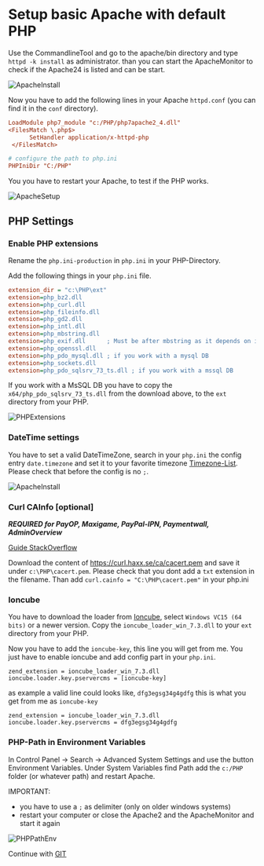 # Setup basic Apache with default PHP

 Use the CommandlineTool and go to the apache/bin directory and type `httpd -k install` as administrator. than you can start the 
 ApacheMonitor to check if the Apache24 is listed and can be start.
 
 ![ApacheInstall](https://raw.githubusercontent.com/kokspflanze/PServerCMS/master/docs/images/apache-install.png)
 
 Now you have to add the following lines in your Apache `httpd.conf` (you can find it in the `conf` directory).
 
 ```ini
 LoadModule php7_module "c:/PHP/php7apache2_4.dll"
 <FilesMatch \.php$>
       SetHandler application/x-httpd-php
  </FilesMatch>
 
 # configure the path to php.ini
 PHPIniDir "C:/PHP"
 ```
 
 You you have to restart your Apache, to test if the PHP works.
 
 ![ApacheSetup](https://raw.githubusercontent.com/kokspflanze/PServerCMS/master/docs/images/apache-setup.gif?raw=true)

## PHP Settings

### Enable PHP extensions
 
 Rename the `php.ini-production` in `php.ini` in your PHP-Directory.
 
 Add the following things in your `php.ini` file.
 
 ```ini
 extension_dir = "c:\PHP\ext"
 extension=php_bz2.dll
 extension=php_curl.dll
 extension=php_fileinfo.dll
 extension=php_gd2.dll
 extension=php_intl.dll
 extension=php_mbstring.dll
 extension=php_exif.dll      ; Must be after mbstring as it depends on it
 extension=php_openssl.dll
 extension=php_pdo_mysql.dll ; if you work with a mysql DB
 extension=php_sockets.dll
 extension=php_pdo_sqlsrv_73_ts.dll ; if you work with a mssql DB 
 ```
 
 If you work with a MsSQL DB you have to copy the `x64/php_pdo_sqlsrv_73_ts.dll` from the download above, to the `ext` directory from your PHP.
 
 ![PHPExtensions](https://raw.githubusercontent.com/kokspflanze/PServerCMS/master/docs/images/php-extensions.gif?raw=true)
 
### DateTime settings
 
 You have to set a valid DateTimeZone, search in your `php.ini` the config entry `date.timezone` and 
 set it to your favorite timezone [Timezone-List](http://php.net/manual/en/timezones.php). Please check that before the config is no `;`.
 
 ![ApacheInstall](https://raw.githubusercontent.com/kokspflanze/PServerCMS/master/docs/images/php-datetime.png)
 
### Curl CAInfo [optional]

_**REQUIRED for PayOP, Maxigame, PayPal-IPN, Paymentwall, AdminOverview**_

 [Guide StackOverflow](http://stackoverflow.com/questions/21114371/php-curl-error-code-60#answer-21114601)
 
 Download the content of https://curl.haxx.se/ca/cacert.pem and save it under `c:\PHP\cacert.pem`. Please check that you dont add a `txt` extension in the filename.
 Than add `curl.cainfo = "C:\PHP\cacert.pem"` in your php.ini

### Ioncube

You have to download the loader from [Ioncube](https://www.ioncube.com/loaders.php), select `Windows VC15 (64 bits)` or a newer version.
Copy the `ioncube_loader_win_7.3.dll` to your `ext` directory from your PHP.

Now you have to add the `ioncube-key`, this line you will get from me. You just have to enable ioncube and add config part in your `php.ini`.

````
zend_extension = ioncube_loader_win_7.3.dll
ioncube.loader.key.pservercms = [ioncube-key]
````

as example a valid line could looks like, `dfg3egsg34g4gdfg` this is what you get from me as `ioncube-key`
````
zend_extension = ioncube_loader_win_7.3.dll
ioncube.loader.key.pservercms = dfg3egsg34g4gdfg
```` 

### PHP-Path in Environment Variables
 
 In Control Panel -> Search -> Advanced System Settings and use the button Environment Variables. 
 Under System Variables find Path add the `c:/PHP` folder (or whatever path) and restart Apache.
 
 IMPORTANT:
  - you have to use a `;` as delimiter (only on older windows systems)
  - restart your computer or close the Apache2 and the ApacheMonitor and start it again 
  
 ![PHPPathEnv](https://raw.githubusercontent.com/kokspflanze/PServerCMS/master/docs/images/php-path-env.gif?raw=true)
 
Continue with [GIT](/install/windows-setup/GIT.md)
